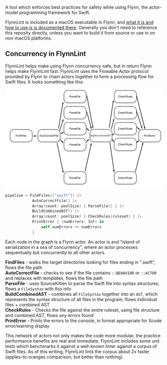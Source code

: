 A tool which enforces best practices for safety while using Flynn, the actor-model programming framework for Swift.

FlynnLint is included as a macOS executable in Flynn, and [what it is and how to use is is documented there](https://github.com/KittyMac/flynn/blob/master/docs/FLYNNLINT.md). Generally you don't need to reference this reposity directly, unless you want to build it from source or use in on non-macOS platforms.

## Concurrency in FlynnLint

FlynnLint helps make using Flynn concurrency safe, but in return Flynn helps make FlynnLint fast. FlynnLint uses the Flowable Actor protocol provided by Flynn to chain actors together to form a processing flow for Swift files. It looks something like this:

![](meta/flynnlint_graph.png)

```swift
pipeline = FindFiles(["swift"]) |>
            AutoCorrectFile() |>
            Array(count: poolSize) { ParseFile() } |>
            BuildCombinedAST() |>
            Array(count: poolSize) { CheckRules(ruleset) } |>
            PrintError { (numErrors: Int) in
                self.numErrors += numErrors
            }
```

Each node in the graph is a Flynn actor.  An actor is and "island of serialization in a sea of concurrency", where an actor processes sequentually but concurrently to all other actors.

**FindFiles** - walks the target directories looking for files ending in ".swift", flows the file path  
**AutoCorrectFile** - checks to see if the file contains ``::BEHAVIOR`` or ``::ACTOR`` and replaces with templates, flows the file path  
**ParseFile** - uses SourceKitten to parse the Swift file into syntax structures, flows a ``FileSyntax`` with this info  
**BuildCombinedAST** - combines all ``FileSyntax`` together into an ``AST``, which represents the syntax structure of all files in the program; flows individual files + combined AST  
**CheckRules** - Checks the file against the entire ruleset, using file structure and combined AST, flows any errors found  
**PrintError** - Prints the errors to the console, in format appropriate for Xcode error/warning display


This network of actors not only makes the code more modular, the practice performance benefits are real and immediate.  FlynnLint includes some unit tests which benchmarks it against a well-known linter against a corpus of Swift files. As of this writing, FlynnLint lints the corpus about 2x faster (apples-to-oranges comparison, but better than nothing).
